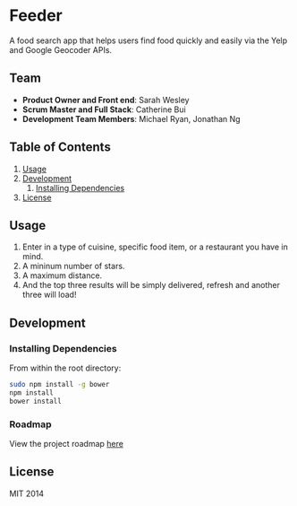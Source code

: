 Feeder
=======
A food search app that helps users find food quickly and easily via the Yelp and Google Geocoder APIs.


## Team

  - __Product Owner and Front end__: Sarah Wesley
  - __Scrum Master and Full Stack__: Catherine Bui
  - __Development Team Members__: Michael Ryan, Jonathan Ng

## Table of Contents

1. [Usage](#Usage)
1. [Development](#development)
    1. [Installing Dependencies](#installing-dependencies)
1. [License](#license)

## Usage

1. Enter in a type of cuisine, specific food item, or a restaurant you have in mind.
1. A mininum number of stars.
1. A maximum distance.
1. And the top three results will be simply delivered, refresh and another three will load!

## Development

### Installing Dependencies

From within the root directory:

```sh
sudo npm install -g bower
npm install
bower install
```

### Roadmap

View the project roadmap [here](LINK_TO_PROJECT_ISSUES)


## License

MIT 2014
